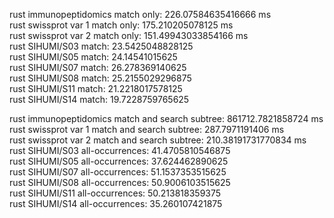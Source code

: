 
rust immunopeptidomics match only: 226.07584635416666 ms  
rust swissprot var 1 match only: 175.210205078125 ms  
rust swissprot var 2 match only: 151.49943033854166 ms  
rust SIHUMI/S03 match: 23.5425048828125  
rust SIHUMI/S05 match: 24.14541015625  
rust SIHUMI/S07 match: 26.278369140625  
rust SIHUMI/S08 match: 25.2155029296875  
rust SIHUMI/S11 match: 21.2218017578125  
rust SIHUMI/S14 match: 19.7228759765625  



rust immunopeptidomics match and search subtree: 861712.7821858724 ms  
rust swissprot var 1 match and search subtree: 287.7971191406 ms  
rust swissprot var 2 match and search subtree: 210.38191731770834 ms  
rust SIHUMI/S03 all-occurrences: 41.4705810546875  
rust SIHUMI/S05 all-occurrences: 37.624462890625  
rust SIHUMI/S07 all-occurrences: 51.1537353515625  
rust SIHUMI/S08 all-occurrences: 50.9006103515625  
rust SIHUMI/S11 all-occurrences: 50.213818359375  
rust SIHUMI/S14 all-occurrences: 35.260107421875  